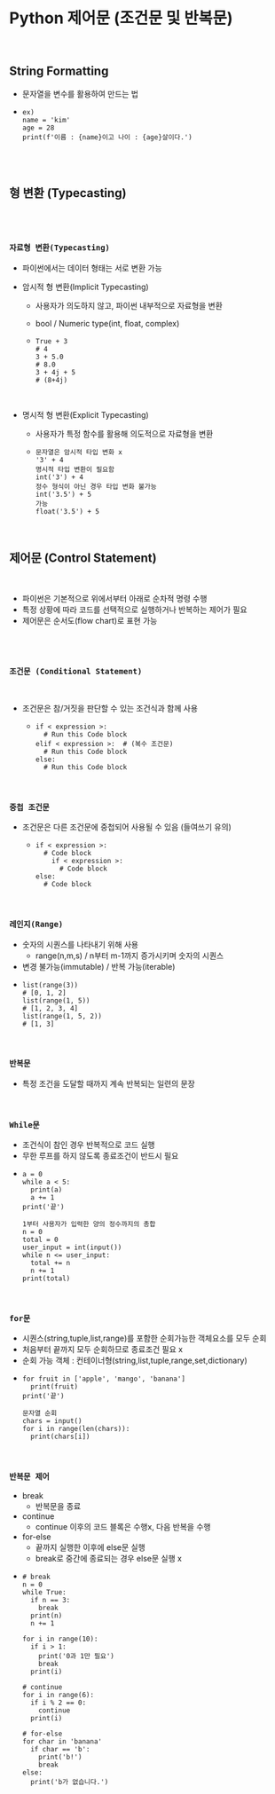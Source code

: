 # Python 제어문 (조건문 및 반복문)


<br/>

## String Formatting

- 문자열을 변수를 활용하여 만드는 법
- ```
  ex) 
  name = 'kim'
  age = 28
  print(f'이름 : {name}이고 나이 : {age}살이다.')
  ```

<br/>
<br/>

## 형 변환 (Typecasting)

<br/>
<br/>

### **`자료형 변환(Typecasting)`**

- 파이썬에서는 데이터 형태는 서로 변환 가능
- 암시적 형 변환(Implicit Typecasting)
  - 사용자가 의도하지 않고, 파이썬 내부적으로 자료형을 변환
  - bool / Numeric type(int, float, complex)
  - ```
    True + 3
    # 4
    3 + 5.0
    # 8.0
    3 + 4j + 5
    # (8+4j)
    ```

    <br/>

- 명시적 형 변환(Explicit Typecasting)
  - 사용자가 특정 함수를 활용해 의도적으로 자료형을 변환
  - ```
    문자열은 암시적 타입 변화 x
    '3' + 4
    명시적 타입 변환이 필요함
    int('3') + 4
    정수 형식이 아닌 경우 타입 변화 불가능
    int('3.5') + 5
    가능
    float('3.5') + 5
    ```

<br/>

## 제어문 (Control Statement)

<br/>

- 파이썬은 기본적으로 위에서부터 아래로 순차적 명령 수행
- 특정 상황에 따라 코드를 선택적으로 실행하거나 반복하는 제어가 필요
- 제어문은 순서도(flow chart)로 표현 가능

<br/>
<br/>

### **`조건문 (Conditional Statement)`**

<br/>

- 조건문은 참/거짓을 판단할 수 있는 조건식과 함께 사용
  - ```
    if < expression >:
      # Run this Code block
    elif < expression >:  # (복수 조건문)
      # Run this Code block
    else:
      # Run this Code block
    ```

<br/>

### **`중첩 조건문`**

- 조건문은 다른 조건문에 중첩되어 사용될 수 있음 (들여쓰기 유의)
  - ```
    if < expression >:
      # Code block
        if < expression >:
          # Code block
    else:
      # Code block
    ```

<br/>

### **`레인지(Range)`**

- 숫자의 시퀀스를 나타내기 위해 사용
  - range(n,m,s) / n부터 m-1까지 증가시키며 숫자의 시퀀스
- 변경 불가능(immutable) / 반복 가능(iterable)
- ```
  list(range(3))
  # [0, 1, 2]
  list(range(1, 5))
  # [1, 2, 3, 4]
  list(range(1, 5, 2))
  # [1, 3]
  ```

<br/>

### **`반복문`**

- 특정 조건을 도달할 때까지 계속 반복되는 일련의 문장

<br/>

### **`While문`**

- 조건식이 참인 경우 반복적으로 코드 실행
- 무한 루프를 하지 않도록 종료조건이 반드시 필요
- ```
  a = 0
  while a < 5:
    print(a)
    a += 1
  print('끝')

  1부터 사용자가 입력한 양의 정수까지의 총합
  n = 0
  total = 0
  user_input = int(input())
  while n <= user_input:
    total += n
    n += 1
  print(total)
  ```

<br/>

### **`for문`**

- 시퀀스(string,tuple,list,range)를 포함한 순회가능한 객체요소를 모두 순회
- 처음부터 끝까지 모두 순회하므로 종료조건 필요 x
- 순회 가능 객체 : 컨테이너형(string,list,tuple,range,set,dictionary)
- ```
  for fruit in ['apple', 'mango', 'banana']
    print(fruit)
  print('끝')

  문자열 순회
  chars = input()
  for i in range(len(chars)):
    print(chars[i])
  ```

<br/>

### **`반복문 제어`**

- break
  - 반복문을 종료
- continue
  - continue 이후의 코드 블록은 수행x, 다음 반복을 수행
- for-else
  - 끝까지 실행한 이후에 else문 실행
  - break로 중간에 종료되는 경우 else문 실행 x
- ```
  # break
  n = 0
  while True:
    if n == 3:
      break
    print(n)
    n += 1

  for i in range(10):
    if i > 1:
      print('0과 1만 필요')
      break
    print(i)

  # continue
  for i in range(6):
    if i % 2 == 0:
      continue
    print(i)

  # for-else
  for char in 'banana'
    if char == 'b':
      print('b!')
      break
  else:
    print('b가 없습니다.')
  ```